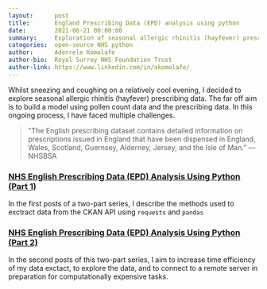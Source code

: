 ```yaml
---
layout:      post
title:       England Prescribing Data (EPD) analysis using python
date:        2021-06-21 00:00:00
summary:     Exploration of seasonal allergic rhinitis (hayfever) prescribing data using python.
categories:  open-source NHS python
author:      Adenrele Komolafe
author-bio:  Royal Surrey NHS Foundation Trust
author-link: https://www.linkedin.com/in/akomolafe/
---
```


Whilst sneezing and coughing on a relatively cool evening, I decided to explore seasonal allergic rhinitis (hayfever) prescribing data. The far off aim is to build a model using pollen count data and the prescribing data. In this ongoing process, I have faced multiple challenges.

> "The English prescribing dataset contains detailed information on prescriptions issued in England that have been dispensed in England, Wales, Scotland, Guernsey, Alderney, Jersey, and the Isle of Man.” — NHSBSA

### [NHS English Prescribing Data (EPD) Analysis Using Python (Part 1)](https://towardsdatascience.com/nhs-english-prescribing-data-analysis-using-python-9d86ec610880)

In the first posts of a two-part series, I describe the methods used to exctract data from the CKAN API using `requests` and `pandas`

### [NHS English Prescribing Data (EPD) Analysis Using Python (Part 2)](https://towardsdatascience.com/nhs-english-prescibing-data-epd-analysis-using-python-part-2-aa990e4e47dd)

In the second posts of this two-part series, I aim to increase time efficiency of my data exctact, to explore the data, and to connect to a remote server in preparation for computationally expensive tasks.



